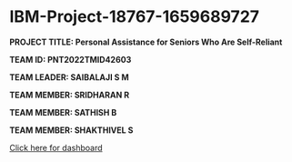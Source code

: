 **<h1><b>IBM-Project-18767-1659689727</b></h1>**

**<b>PROJECT TITLE: Personal Assistance for Seniors Who Are Self-Reliant</b>**

<b>TEAM ID: PNT2022TMID42603</b>

<b>TEAM LEADER: SAIBALAJI S M </b>

<b>TEAM MEMBER: SRIDHARAN R </b>

<b>TEAM MEMBER: SATHISH B </b>

<b>TEAM MEMBER: SHAKTHIVEL S </b>

<a href="https://github.com/IBM-EPBL/IBM-Project-18767-1659689727">Click here for dashboard</a>
